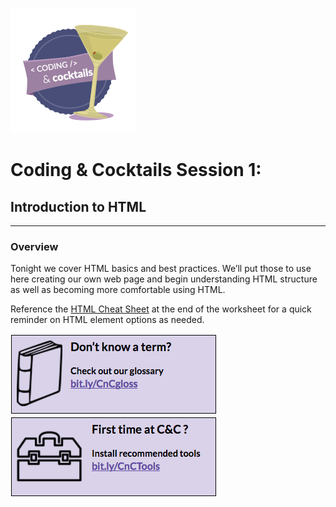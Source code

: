 ![](/logo.png)

# Coding & Cocktails Session 1:
## Introduction to HTML                                                                     
---                                                                                  

### Overview

Tonight we cover HTML basics and best practices. We’ll put those to use here creating our own web page and begin understanding HTML structure as well as becoming more comfortable using HTML.

Reference the [HTML Cheat Sheet](/html-cheat-sheet.md) at the end of the worksheet for a quick reminder on HTML element options as needed.

[![](/images/glossary.png)](http://bit.ly/CnCgloss) [![](/images/tools.png)](http://bit.ly/CnCTheTools)
 